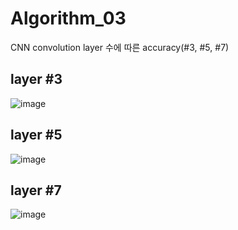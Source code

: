 # Algorithm_03

CNN convolution layer 수에 따른 accuracy(#3, #5, #7)

## layer #3
![image](https://user-images.githubusercontent.com/69613189/176704318-5f7c24c5-93b3-48c8-afdc-f83295259898.png)

## layer #5
![image](https://user-images.githubusercontent.com/69613189/176704277-6a78bb9b-69d0-4a67-b301-51248b3048ff.png)

## layer #7
![image](https://user-images.githubusercontent.com/69613189/176704418-4ba46dc6-5a5c-4d0f-b7d2-916b2217db86.png)

